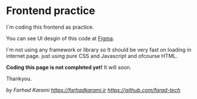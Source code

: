 # Frontend practice
I`m coding this frontend as practice.

You can see UI desgin of this code at [Figma](https://www.figma.com/file/gG1V28DT367UybFuXBcD9Q/FrontEnd-Practice-(Community)?type=design&node-id=1%3A33&mode=dev).

I`m not using any framework or library so It should be very fast on loading in internet page. just using pure CSS and Javascript and ofcourse HTML.

**Coding this page is not completed yet!** It will soon.

Thankyou.

*by Farhad Karami https://farhadkarami.ir https://github.com/farad-tech*
